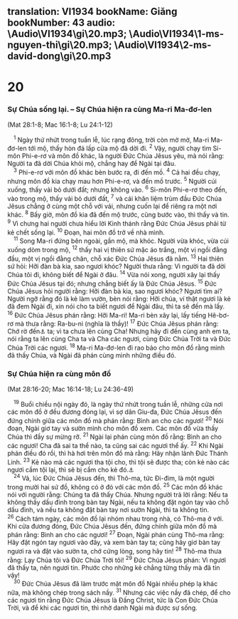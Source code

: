 translation: VI1934
bookName: Giăng 
bookNumber: 43
audio: \Audio\VI1934\gi\20.mp3; \Audio\VI1934\1-ms-nguyen-thi\gi\20.mp3; \Audio\VI1934\2-ms-david-dong\gi\20.mp3
-------

<div class="title"><h1>20</h1><h3>Sự Chúa sống lại. – Sự Chúa hiện ra cùng Ma-ri Ma-đơ-len</h3><p>(Mat 28:1-8; Mac 16:1-8; Lu 24:1-12)</p></div>
<span class="verse gi_20_1"> <sup>1</sup> Ngày thứ nhứt trong tuần lễ, lúc rạng đông, trời còn mờ mờ, Ma-ri Ma-đơ-len tới mộ, thấy hòn đá lấp cửa mộ đã dời đi. </span>
<span class="verse gi_20_2"><sup>2</sup> Vậy, người chạy tìm Si-môn Phi-e-rơ và môn đồ khác, là người Đức Chúa Jêsus yêu, mà nói rằng: Người ta đã dời Chúa khỏi mộ, chẳng hay để Ngài tại đâu. <br/></span>
<span class="verse gi_20_3"> <sup>3</sup> Phi-e-rơ với môn đồ khác bèn bước ra, đi đến mồ. </span>
<span class="verse gi_20_4"><sup>4</sup> Cả hai đều chạy, nhưng môn đồ kia chạy mau hơn Phi-e-rơ, và đến mồ trước. </span>
<span class="verse gi_20_5"><sup>5</sup> Người cúi xuống, thấy vải bỏ dưới đất; nhưng không vào. </span>
<span class="verse gi_20_6"><sup>6</sup> Si-môn Phi-e-rơ theo đến, vào trong mộ, thấy vải bỏ dưới đất, </span>
<span class="verse gi_20_7"><sup>7</sup> và cái khăn liệm trùm đầu Đức Chúa Jêsus chẳng ở cùng một chỗ với vải, nhưng cuốn lại để riêng ra một nơi khác. </span>
<span class="verse gi_20_8"><sup>8</sup> Bấy giờ, môn đồ kia đã đến mộ trước, cũng bước vào, thì thấy và tin. </span>
<span class="verse gi_20_9"><sup>9</sup> Vì chưng hai người chưa hiểu lời Kinh thánh rằng Đức Chúa Jêsus phải từ kẻ chết sống lại. </span>
<span class="verse gi_20_10"><sup>10</sup> Đoạn, hai môn đồ trở về nhà mình. <br/></span>
<span class="verse gi_20_11"> <sup>11</sup> Song Ma-ri đứng bên ngoài, gần mộ, mà khóc. Người vừa khóc, vừa cúi xuống dòm trong mộ, </span>
<span class="verse gi_20_12"><sup>12</sup> thấy hai vị thiên sứ mặc áo trắng, một vị ngồi đằng đầu, một vị ngồi đằng chân, chỗ xác Đức Chúa Jêsus đã nằm. </span>
<span class="verse gi_20_13"><sup>13</sup> Hai thiên sứ hỏi: Hỡi đàn bà kia, sao ngươi khóc? Người thưa rằng: Vì người ta đã dời Chúa tôi đi, không biết để Ngài ở đâu. </span>
<span class="verse gi_20_14"><sup>14</sup> Vừa nói xong, người xây lại thấy Đức Chúa Jêsus tại đó; nhưng chẳng biết ấy là Đức Chúa Jêsus. </span>
<span class="verse gi_20_15"><sup>15</sup> Đức Chúa Jêsus hỏi người rằng: Hỡi đàn bà kia, sao ngươi khóc? Ngươi tìm ai? Người ngỡ rằng đó là kẻ làm vườn, bèn nói rằng: Hỡi chúa, ví thật ngươi là kẻ đã đem Ngài đi, xin nói cho ta biết ngươi để Ngài đâu, thì ta sẽ đến mà lấy. </span>
<span class="verse gi_20_16"><sup>16</sup> Đức Chúa Jêsus phán rằng: Hỡi Ma-ri! Ma-ri bèn xây lại, lấy tiếng Hê-bơ-rơ mà thưa rằng: Ra-bu-ni (nghĩa là thầy)! </span>
<span class="verse gi_20_17"><sup>17</sup> Đức Chúa Jêsus phán rằng: Chớ rờ đến<a data-toggle="tooltip" data-placement="bottom" title="Ctd: cầm giữ">⚓</a> ta; vì ta chưa lên cùng Cha! Nhưng hãy đi đến cùng anh em ta, nói rằng ta lên cùng Cha ta và Cha các ngươi, cùng Đức Chúa Trời ta và Đức Chúa Trời các ngươi. </span>
<span class="verse gi_20_18"><sup>18</sup> Ma-ri Ma-đơ-len đi rao bảo cho môn đồ rằng mình đã thấy Chúa, và Ngài đã phán cùng mình những điều đó. <br/></span>
<div class="title"><h3>Sự Chúa hiện ra cùng môn đồ</h3><p>(Mat 28:16-20; Mac 16:14-18; Lu 24:36-49)</p></div>
<span class="verse gi_20_19"> <sup>19</sup> Buổi chiều nội ngày đó, là ngày thứ nhứt trong tuần lễ, những cửa nơi các môn đồ ở đều đương đóng lại, vì sợ dân Giu-đa, Đức Chúa Jêsus đến đứng chính giữa các môn đồ mà phán rằng: Bình an cho các ngươi! </span>
<span class="verse gi_20_20"><sup>20</sup> Nói đoạn, Ngài giơ tay và sườn mình cho môn đồ xem. Các môn đồ vừa thấy Chúa thì đầy sự mừng rỡ. </span>
<span class="verse gi_20_21"><sup>21</sup> Ngài lại phán cùng môn đồ rằng: Bình an cho các ngươi! Cha đã sai ta thể nào, ta cũng sai các ngươi thể ấy. </span>
<span class="verse gi_20_22"><sup>22</sup> Khi Ngài phán điều đó rồi, thì hà hơi trên môn đồ mà rằng: Hãy nhận lãnh Đức Thánh Linh. </span>
<span class="verse gi_20_23"><sup>23</sup> Kẻ nào mà các ngươi tha tội cho, thì tội sẽ được tha; còn kẻ nào các ngươi cầm tội lại, thì sẽ bị cầm cho kẻ đó.<a data-toggle="tooltip" data-placement="bottom" title="Mat 16:19; 18:18">⚓</a><br/></span>
<span class="verse gi_20_24"> <sup>24</sup> Vả, lúc Đức Chúa Jêsus đến, thì Thô-ma, tức Đi-đim, là một người trong mười hai sứ đồ, không có ở đó với các môn đồ. </span>
<span class="verse gi_20_25"><sup>25</sup> Các môn đồ khác nói với người rằng: Chúng ta đã thấy Chúa. Nhưng người trả lời rằng: Nếu ta không thấy dấu đinh trong bàn tay Ngài, nếu ta không đặt ngón tay vào chỗ dấu đinh, và nếu ta không đặt bàn tay nơi sườn Ngài, thì ta không tin. </span>
<span class="verse gi_20_26"><sup>26</sup> Cách tám ngày, các môn đồ lại nhóm nhau trong nhà, có Thô-ma ở với. Khi cửa đương đóng, Đức Chúa Jêsus đến, đứng chính giữa môn đồ mà phán rằng: Bình an cho các ngươi! </span>
<span class="verse gi_20_27"><sup>27</sup> Đoạn, Ngài phán cùng Thô-ma rằng: Hãy đặt ngón tay ngươi vào đây, và xem bàn tay ta; cũng hãy giơ bàn tay ngươi ra và đặt vào sườn ta, chớ cứng lòng, song hãy tin! </span>
<span class="verse gi_20_28"><sup>28</sup> Thô-ma thưa rằng: Lạy Chúa tôi và Đức Chúa Trời tôi! </span>
<span class="verse gi_20_29"><sup>29</sup> Đức Chúa Jêsus phán: Vì ngươi đã thấy ta, nên ngươi tin. Phước cho những kẻ chẳng từng thấy mà đã tin vậy! <br/></span>
<span class="verse gi_20_30"> <sup>30</sup> Đức Chúa Jêsus đã làm trước mặt môn đồ Ngài nhiều phép lạ khác nữa, mà không chép trong sách nầy. </span>
<span class="verse gi_20_31"><sup>31</sup> Nhưng các việc nầy đã chép, để cho các ngươi tin rằng Đức Chúa Jêsus là Đấng Christ, tức là Con Đức Chúa Trời, và để khi các ngươi tin, thì nhờ danh Ngài mà được sự sống. <br/></span>
